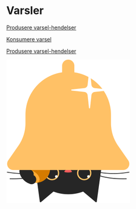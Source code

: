 # Varsler

[Produsere varsel-hendelser]()

[Konsumere varsel]()

[Produsere varsel-hendelser]()

![alt text](../katt/katt-varsler.svg "Title")
